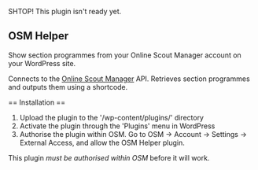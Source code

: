 
SHTOP! This plugin isn't ready yet.

## OSM Helper

Show section programmes from your Online Scout Manager account on your WordPress site.

Connects to the [Online Scout Manager](https://www.onlinescoutmanager.co.uk) API. Retrieves section programmes and outputs them using a shortcode.

== Installation ==

1. Upload the plugin to the '/wp-content/plugins/' directory
2. Activate the plugin through the 'Plugins' menu in WordPress
3. Authorise the plugin within OSM. Go to OSM -> Account -> Settings -> External Access, and allow the OSM Helper plugin.

This plugin *must be authorised within OSM* before it will work.